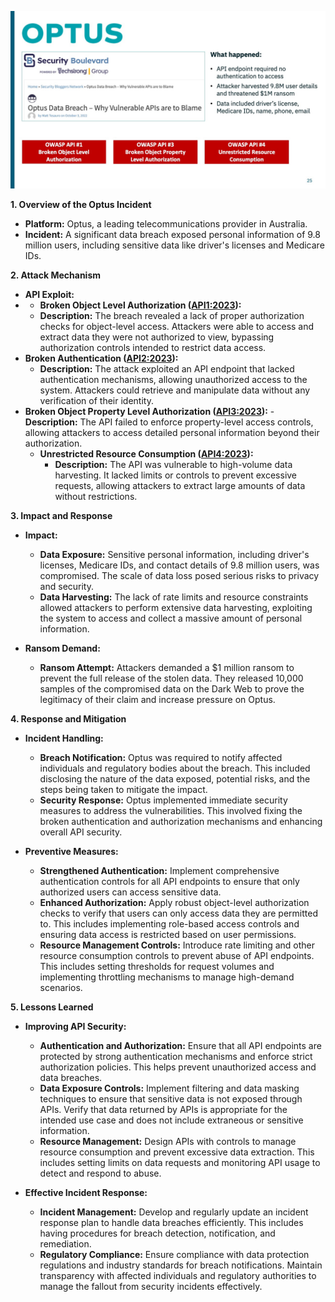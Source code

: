 ![](/API%20Security%20Fundamentals/images/e03bdff-3668-aa1f-a2eb-a2f26168cff5_Optus.jpg)

**1. Overview of the Optus Incident**

- **Platform:** Optus, a leading telecommunications provider in Australia.
- **Incident:** A significant data breach exposed personal information of 9.8 million users, including sensitive data like driver's licenses and Medicare IDs.

**2. Attack Mechanism**

- **API Exploit:**
-   - **Broken Object Level Authorization ([API1:2023](https://owasp.org/API-Security/editions/2023/en/0xa1-broken-object-level-authorization/)):**
    - **Description:** The breach revealed a lack of proper authorization checks for object-level access. Attackers were able to access and extract data they were not authorized to view, bypassing authorization controls intended to restrict data access.
  - **Broken Authentication ([API2:2023](https://owasp.org/API-Security/editions/2023/en/0xa2-broken-authentication/)):**
    - **Description:** The attack exploited an API endpoint that lacked authentication mechanisms, allowing unauthorized access to the system. Attackers could retrieve and manipulate data without any verification of their identity.
- **Broken Object Property Level Authorization ([API3:2023](https://owasp.org/API-Security/editions/2023/en/0xa3-broken-object-property-level-authorization/)):**
	  - **Description:** The API failed to enforce property-level access controls, allowing attackers to access detailed personal information beyond their authorization.
  - **Unrestricted Resource Consumption ([API4:2023](https://owasp.org/API-Security/editions/2023/en/0xa4-unrestricted-resource-consumption/)):**
    - **Description:** The API was vulnerable to high-volume data harvesting. It lacked limits or controls to prevent excessive requests, allowing attackers to extract large amounts of data without restrictions.

**3. Impact and Response**

- **Impact:**
  - **Data Exposure:** Sensitive personal information, including driver's licenses, Medicare IDs, and contact details of 9.8 million users, was compromised. The scale of data loss posed serious risks to privacy and security.
  - **Data Harvesting:** The lack of rate limits and resource constraints allowed attackers to perform extensive data harvesting, exploiting the system to access and collect a massive amount of personal information.

- **Ransom Demand:**
  - **Ransom Attempt:** Attackers demanded a $1 million ransom to prevent the full release of the stolen data. They released 10,000 samples of the compromised data on the Dark Web to prove the legitimacy of their claim and increase pressure on Optus.

**4. Response and Mitigation**

- **Incident Handling:**
  - **Breach Notification:** Optus was required to notify affected individuals and regulatory bodies about the breach. This included disclosing the nature of the data exposed, potential risks, and the steps being taken to mitigate the impact.
  - **Security Response:** Optus implemented immediate security measures to address the vulnerabilities. This involved fixing the broken authentication and authorization mechanisms and enhancing overall API security.

- **Preventive Measures:**
  - **Strengthened Authentication:** Implement comprehensive authentication controls for all API endpoints to ensure that only authorized users can access sensitive data.
  - **Enhanced Authorization:** Apply robust object-level authorization checks to verify that users can only access data they are permitted to. This includes implementing role-based access controls and ensuring data access is restricted based on user permissions.
  - **Resource Management Controls:** Introduce rate limiting and other resource consumption controls to prevent abuse of API endpoints. This includes setting thresholds for request volumes and implementing throttling mechanisms to manage high-demand scenarios.

**5. Lessons Learned**

- **Improving API Security:**
  - **Authentication and Authorization:** Ensure that all API endpoints are protected by strong authentication mechanisms and enforce strict authorization policies. This helps prevent unauthorized access and data breaches.
  - **Data Exposure Controls:** Implement filtering and data masking techniques to ensure that sensitive data is not exposed through APIs. Verify that data returned by APIs is appropriate for the intended use case and does not include extraneous or sensitive information.
  - **Resource Management:** Design APIs with controls to manage resource consumption and prevent excessive data extraction. This includes setting limits on data requests and monitoring API usage to detect and respond to abuse.

- **Effective Incident Response:**
  - **Incident Management:** Develop and regularly update an incident response plan to handle data breaches efficiently. This includes having procedures for breach detection, notification, and remediation.
  - **Regulatory Compliance:** Ensure compliance with data protection regulations and industry standards for breach notifications. Maintain transparency with affected individuals and regulatory authorities to manage the fallout from security incidents effectively.